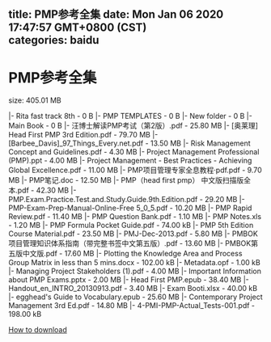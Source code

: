 
title: PMP参考全集
date: Mon Jan 06 2020 17:47:57 GMT+0800 (CST)    
categories: baidu
---

# PMP参考全集
size: 405.01 MB
 
 
|- Rita fast track 8th - 0 B
|- PMP TEMPLATES - 0 B
|- New folder - 0 B
|- Main Book - 0 B
|- 汪博士解读PMP考试（第2版）.pdf - 25.80 MB
|- [奥莱理] Head First PMP 3rd Edition.pdf - 79.70 MB
|- [Barbee_Davis]_97_Things_Every.net.pdf - 13.50 MB
|- Risk Management Concept and Guidelines.pdf - 4.30 MB
|- Project Management Professional (PMP).ppt - 4.00 MB
|- Project Management -  Best Practices - Achieving Global Excellence.pdf - 11.00 MB
|- PMP项目管理专家全息教程·pdf.pdf - 9.70 MB
|- PMP笔记.doc - 12.50 MB
|- PMP（head first pmp） 中文版扫描版全本.pdf - 42.30 MB
|- PMP.Exam.Practice.Test.and.Study.Guide.9th.Edition.pdf - 29.20 MB
|- PMP-Exam-Prep-Manual-Online-Free 5_0_5.pdf - 10.20 MB
|- PMP Rapid Review.pdf - 11.40 MB
|- PMP Question Bank.pdf - 1.10 MB
|- PMP Notes.xls - 1.20 MB
|- PMP Formula Pocket Guide.pdf - 74.00 kB
|- PMP 5th Edition Course Material.pdf - 23.50 MB
|- PMJ-Dec-2013.pdf - 5.80 MB
|- PMBOK项目管理知识体系指南（带完整书签中文第五版）.pdf - 13.60 MB
|- PMBOK第五版中文版.pdf - 17.60 MB
|- Plotting the Knowledge Area and Process Group Matrix in less than 5 mins.docx - 102.00 kB
|- Metadata.opf - 1.00 kB
|- Managing Project Stakeholders (1).pdf - 4.00 MB
|- Important Information about PMP Exams.pptx - 2.00 MB
|- Head First PMP.epub - 38.40 MB
|- Handout_en_INTRO_20130913.pdf - 3.40 MB
|- Exam Booti.xlsx - 40.00 kB
|- egghead's Guide to Vocabulary.epub - 25.60 MB
|- Contemporary Project Management 3rd Ed.pdf - 14.80 MB
|- 4-PMI-PMP-Actual_Tests-001.pdf - 198.00 kB

[How to download](https://bpcam.bemobtrk.com/go/2ceec3aa-1ca2-46d6-b9ff-aaa5c184517c?jno=3146)